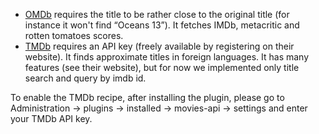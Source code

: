 - <a href="http://www.omdbapi.com">OMDb</a> requires the title to be rather close to the original title (for instance it won't find “Oceans 13”). It fetches IMDb, metacritic and rotten tomatoes scores.
- <a href="https://www.themoviedb.org/">TMDb</a> requires an API key (freely available by registering on their website). It finds approximate titles in foreign languages. It has many features (see their website), but for now we implemented only title search and query by imdb id.

To enable the TMDb recipe, after installing the plugin,
please go to Administration → plugins → installed → movies-api → settings and enter your TMDb API key.
